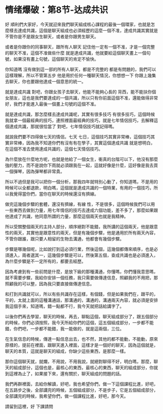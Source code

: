 # 情绪爆破：第8节-达成共识

好 順利們大家好，今天就迎來我們聊天組成核心課程的最後一個環家，也就是怎麼樣去達成共識，這個是聊天組成也必須經歷的這麼一個不准，達成共識其實就是不管你是不是跟女生聊天，或者是你跟男生聊天。

或者是你跟你的同事聊天，跟所有人聊天 記住他一定有一個不准，才是一個完整的聊天不准，這個不准做些什麼 就是達成共識，他就要給這個聊天畫上一個句號，如果沒有畫上句號，這個聊天的肯定不愉快。

你知道嗎 沒有做到這一部的所有人聊天，都是不完整的 都是有問題的，我們可以這樣理解，所以不管第五步 他是用於任何一種聊天情況，你想想一下 你跟上幾集去聊天，你也要跟他達成一個意思的統一。

就是達成共識 對吧，你跟女孩子去聊天，他能不能夠心長的 背西，能不能扶你個女朋友，這也是我們要達成的一個共識，所以只有你前面這個不准，還能做得非常好，我們才能進入最後一個畫上句號的這個不准。

就是達成共識，那怎麼樣去達成共識呢，其實有很多技巧 有很多技巧，這個時候我就拿一個最經典的技巧，連照裡面最經典的技巧，就是七年情侶技巧，去解釋這個達成共識，那就很恰當了 對吧，七年情侶技巧就記得嗎。

就說我們要不四得做七天的情侶，七天 七日，這個技巧其實非常棒，這個技巧其實非常棒，因為我不知道你們有沒有有在學子，其實這個達成共識 就是想明白，在這個不准去使用達成共識的，這個七天情侶技巧。

為什麼放在什麼地方呢，也就是他給了一個女生，衝真的台階可以下，他沒有那麼強的壓力，而不是說你下雨就必須跟我在一起，這就好像是什麼，這好像是我去買一個彈琴，因為彈琴都非常貴。

所以不過但是我可以把你一個分析，那我四年就特別心動了，你知道嗎，不是用的時候可以全都退款，明白嗎，這個就是達成共識的一個特業，有用的一個技巧，所以我覺得當你們，當你在聊天的時候還沒有擠線。

做完這幾個步驟的套體，還沒有擠線，有線 性，不是很多，這個時候我們可以用一些東西去做到力量，用七年情侶的技巧去達成六個功能，差不多了，那麼如果跟他達成了共識，他同意所謂的力量，那麼這個兩天也就是我精神。

所以受關整個兩天的主持人部分，順序絕對不能錯，我所講的這個兩天，他是跟意性的兩天，其實他是跟意性的兩天，但是有幾個步驟，他是通用於所有兩天內容，不管你跟誰，跟只要人相留的生物去溝通，他都會有幾個步驟。

步驟是哪幾個呢，比如說打到這必須行業，然後這個，這幾個都傳來順序，也是必須進入，兩者選其一，這幾個步驟是可以，然後第五個，查成共識也是必須進入，為什麼步驟是不一定所有的，都要去經歷。

因為考慮到有一些前問是什麼，是放下級的那種溝通，你懂嗎，你們懂我意思嗎，就不需要步驟，我給你安排一個任務，我只需要做傳達信息，照顧我的不用把，那照顧我的可以整，因為我只要直接做傳達信息。

和打到共識就可以，所以有些共識存在這樣，有個錢，但是如果我們在，跟平的，平的，太就上面的這種溝通話，那溝通的，溝通的，溝通兩天內容，就必須是安排我這個手來，知道嗎，錯一點都不行，我今天就把話給講字了。

以後你們再去學習，聊天的時候，再去，聊點這個，聊天組成部分了，跟五個部分的時候，你們必須按照，我今天所給你們的這個，這五個組成部分，一步都不能錯，你們吧，一步都不能錯，我一能做的，就是這兩個，三位。

在生氣信息的時候，傳達一點信息出去，也不然，其他的都不能動，不能動，原來原樣的，提前在裡面，跟聊天進入裡面，這樣才是一個好的聊天，因為這個就是，聊天的本質，這就是聊天的組成，你缺少這些東西，是那麼一樣。

那你這個聊天就，就爛，不用說，不用我說，就絕對聊得不好，明白嗎，那麼，聊天的組成部分，這個也是，最核心的東西，最核心的東西，聊天的組成部分，你就到這裡為止了，如果接下來，還有關於，聊天組成的問題的話。

我們再群裡面，去給你解讀，好吧，我也希望你們，做一下這個課程比進，好吧，在五路步之後，全部講完的時候，五個組成部分，不是步子，它是五個組成部分，全部講完的時候，我希望你們，做一個課程比進，好吧，那今天。

請留到這裡，好 下課請問